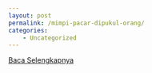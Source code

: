 ```yaml
---
layout: post
permalink: /mimpi-pacar-dipukul-orang/
categories:
    - Uncategorized
---
```


[Baca Selengkapnya](/09)